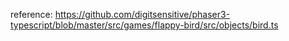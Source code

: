 reference: https://github.com/digitsensitive/phaser3-typescript/blob/master/src/games/flappy-bird/src/objects/bird.ts
